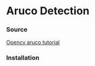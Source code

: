 # Aruco Detection

### Source
[Opencv aruco tutorial](https://docs.opencv.org/3.1.0/d5/dae/tutorial_aruco_detection.html)

### Installation


